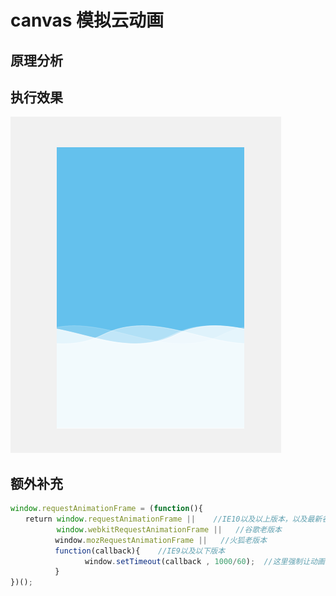 # canvas 模拟云动画

## 原理分析

## 执行效果
![effect](./effect.png)

## 额外补充
```javascript
window.requestAnimationFrame = (function(){
　　return window.requestAnimationFrame ||    //IE10以及以上版本，以及最新谷歌，火狐版本
　　　　　  window.webkitRequestAnimationFrame ||   //谷歌老版本
　　　　　　window.mozRequestAnimationFrame ||   //火狐老版本
　　　　　　function(callback){    //IE9以及以下版本
　　　　　　　　　　window.setTimeout(callback , 1000/60);  //这里强制让动画一秒刷新60次，这里之所以设置为16.7毫秒刷新一次，是因为requestAnimationFrame默认也是16.7毫秒刷新一次。
　　　　　　}
})();
```
